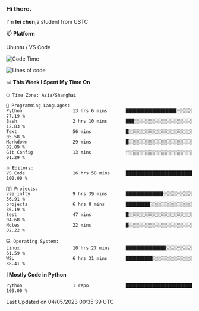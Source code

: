 ### Hi there.
I'm **lei chen**,a student from USTC

📫 **Platform**

Ubuntu / VS Code

<!--START_SECTION:waka-->
![Code Time](http://img.shields.io/badge/Code%20Time-37%20hrs%2026%20mins-blue)

![Lines of code](https://img.shields.io/badge/From%20Hello%20World%20I%27ve%20Written-0%20lines%20of%20code-blue)

📊 **This Week I Spent My Time On** 

```text
🕑︎ Time Zone: Asia/Shanghai

💬 Programming Languages: 
Python                   13 hrs 6 mins       ███████████████████░░░░░░   77.19 % 
Bash                     2 hrs 10 mins       ███░░░░░░░░░░░░░░░░░░░░░░   12.83 % 
Text                     56 mins             █░░░░░░░░░░░░░░░░░░░░░░░░   05.58 % 
Markdown                 29 mins             █░░░░░░░░░░░░░░░░░░░░░░░░   02.89 % 
Git Config               13 mins             ░░░░░░░░░░░░░░░░░░░░░░░░░   01.29 % 

🔥 Editors: 
VS Code                  16 hrs 58 mins      █████████████████████████   100.00 % 

🐱‍💻 Projects: 
vse_infty                9 hrs 39 mins       ██████████████░░░░░░░░░░░   56.91 % 
projects                 6 hrs 8 mins        █████████░░░░░░░░░░░░░░░░   36.19 % 
test                     47 mins             █░░░░░░░░░░░░░░░░░░░░░░░░   04.68 % 
Notes                    22 mins             █░░░░░░░░░░░░░░░░░░░░░░░░   02.22 % 

💻 Operating System: 
Linux                    10 hrs 27 mins      ███████████████░░░░░░░░░░   61.59 % 
WSL                      6 hrs 31 mins       ██████████░░░░░░░░░░░░░░░   38.41 % 
```

**I Mostly Code in Python** 

```text
Python                   1 repo              █████████████████████████   100.00 % 
```




 Last Updated on 04/05/2023 00:35:39 UTC
<!--END_SECTION:waka-->
